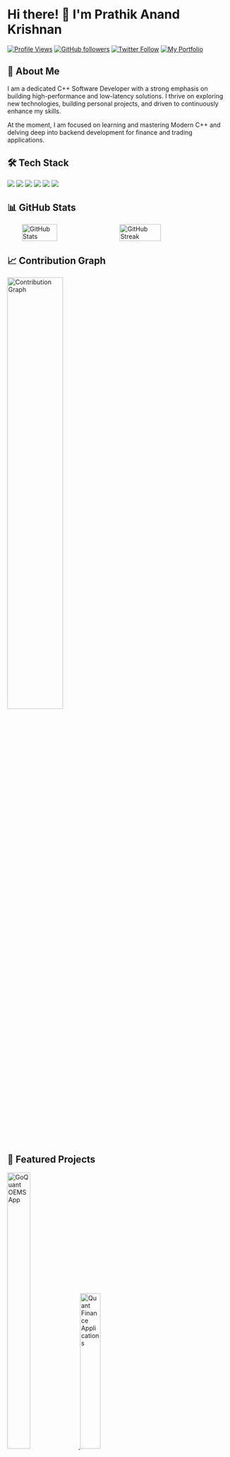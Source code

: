 # Hi there! 👋 I'm Prathik Anand Krishnan

[![Profile Views](https://komarev.com/ghpvc/?username=prathikanand7&color=brightgreen)](https://github.com/prathikanand7)
[![GitHub followers](https://img.shields.io/github/followers/prathikanand7?label=Follow&style=social)](https://github.com/prathikanand7)
[![Twitter Follow](https://img.shields.io/twitter/follow/prathikanand7?style=social)](https://twitter.com/prathikanand7)
[![My Portfolio](https://img.shields.io/badge/Portfolio-FF5722?style=social&logo=google-chrome&logoColor=black)](https://prathikanand7.github.io/)

## 💫 About Me
<p align="left">
I am a dedicated C++ Software Developer with a strong emphasis on building high-performance and low-latency solutions. I thrive on exploring new technologies, building personal projects, and driven to continuously enhance my skills. 
</p>
<p> At the moment, I am focused on learning and mastering Modern C++ and delving deep into backend development for finance and trading applications. </p>

## 🛠️ Tech Stack
<div align="left">
  <img src="https://img.shields.io/badge/C++-00599C?style=for-the-badge&logo=cplusplus&logoColor=white"/>
  <img src="https://img.shields.io/badge/Python-3776AB?style=for-the-badge&logo=python&logoColor=white"/>
  <img src="https://img.shields.io/badge/JavaScript-F7DF1E?style=for-the-badge&logo=javascript&logoColor=black"/>
  <img src="https://img.shields.io/badge/React-20232A?style=for-the-badge&logo=react&logoColor=61DAFB"/>
  <img src="https://img.shields.io/badge/Git-F05032?style=for-the-badge&logo=git&logoColor=white"/>
  <img src="https://img.shields.io/badge/VS_Code-0078D4?style=for-the-badge&logo=visual%20studio%20code&logoColor=white"/>
</div>

## 📊 GitHub Stats
<p align="center">
  <div style="display: flex; justify-content: center; gap: 20px;">
    <img src="https://github-readme-stats.vercel.app/api?username=prathikanand7&show_icons=true&theme=tokyonight" alt="GitHub Stats" width="40%" />
    <img src="https://github-readme-streak-stats.herokuapp.com/?user=prathikanand7&theme=tokyonight" alt="GitHub Streak" width="43%" />
  </div>
</p>

## 📈 Contribution Graph
<div align="left">
  <img src="https://github-readme-activity-graph.vercel.app/graph?username=prathikanand7&theme=tokyo-night" alt="Contribution Graph" width="50%" height="50%" />
</div>

## 🌟 Featured Projects
<p align="left">
  <a href="https://github.com/prathikanand7/go-quant-OEMS-app">
    <img src="https://github-readme-stats.vercel.app/api/pin/?username=prathikanand7&repo=go-quant-OEMS-app&theme=tokyonight" alt="GoQuant OEMS App" width="32%" height="40%" />
  </a>
  <a href="https://github.com/prathikanand7/project2">
    <img src="https://github-readme-stats.vercel.app/api/pin/?username=prathikanand7&repo=Quant-Finance-Tools&theme=tokyonight" alt="Quant Finance Applications" width="30%" height="30%"/>
  </a>
</p>

## 🤝 Connect With Me
<div align="left">
  <a href="https://www.linkedin.com/in/prathik-anand">
    <img src="https://img.shields.io/badge/LinkedIn-0077B5?style=for-the-badge&logo=linkedin&logoColor=white" />
  </a>
  <a href="https://x.com/prathikanand7">
    <img src="https://img.shields.io/badge/Twitter-1DA1F2?style=for-the-badge&logo=twitter&logoColor=white" />
  </a>
  <a href="https://prathikanand7.github.io/">
    <img src="https://img.shields.io/badge/Portfolio-FF5722?style=for-the-badge&logo=google-chrome&logoColor=white" />
  </a>
</div>

## 🎯 Goals for 2024
- [x] Master advanced C++ concepts
- [ ] Contribute to 3+ open-source projects
- [x] Build a personal portfolio website
- [x] Create a YouTube video showing my work
- [ ] Write regular technical blog posts
- [ ] Gain proficiency in cloud technologies (AWS, Azure)
<!--
## 📌 Pinned Repositories
<p align="left">
  <a href="https://github.com/prathikanand7/go-quant-OEMS-app">GoQuant OEMS App</a> •
  <a href="https://github.com/prathikanand7/Quant-Finance-Tools/tree/main/VanillaVision_TwinPricingEngine">Twin Pricing Engine Application</a> •
  <a href="https://github.com/prathikanand7/Quant-Finance-Tools/tree/main/order_book">Order Book Application</a>
</p>
-->
---
⭐️ *From [prathikanand7](https://github.com/prathikanand7)*
---
